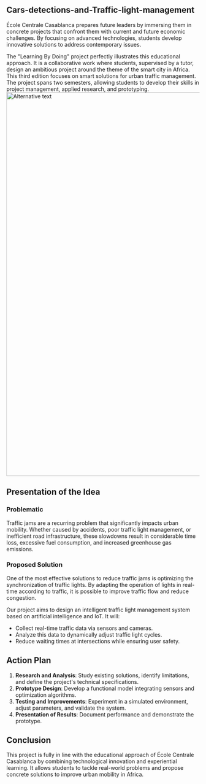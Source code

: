 ## Cars-detections-and-Traffic-light-management
École Centrale Casablanca prepares future leaders by immersing them in concrete projects that confront them with current and future economic challenges. By focusing on advanced technologies, students develop innovative solutions to address contemporary issues.

The "Learning By Doing" project perfectly illustrates this educational approach. It is a collaborative work where students, supervised by a tutor, design an ambitious project around the theme of the smart city in Africa. This third edition focuses on smart solutions for urban traffic management. The project spans two semesters, allowing students to develop their skills in project management, applied research, and prototyping.
<img src="poster (2)-1.png" alt="Alternative text" width="1000">

## Presentation of the Idea
### Problematic
Traffic jams are a recurring problem that significantly impacts urban mobility. Whether caused by accidents, poor traffic light management, or inefficient road infrastructure, these slowdowns result in considerable time loss, excessive fuel consumption, and increased greenhouse gas emissions.

### Proposed Solution
One of the most effective solutions to reduce traffic jams is optimizing the synchronization of traffic lights. By adapting the operation of lights in real-time according to traffic, it is possible to improve traffic flow and reduce congestion.

Our project aims to design an intelligent traffic light management system based on artificial intelligence and IoT. It will:
- Collect real-time traffic data via sensors and cameras.
- Analyze this data to dynamically adjust traffic light cycles.
- Reduce waiting times at intersections while ensuring user safety.

## Action Plan
1. **Research and Analysis**: Study existing solutions, identify limitations, and define the project's technical specifications.
2. **Prototype Design**: Develop a functional model integrating sensors and optimization algorithms.
3. **Testing and Improvements**: Experiment in a simulated environment, adjust parameters, and validate the system.
4. **Presentation of Results**: Document performance and demonstrate the prototype.

## Conclusion
This project is fully in line with the educational approach of École Centrale Casablanca by combining technological innovation and experiential learning. It allows students to tackle real-world problems and propose concrete solutions to improve urban mobility in Africa.
